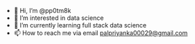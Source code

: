 - 👋 Hi, I’m @pp0tm8k
- 👀 I’m interested in data science
- 🌱 I’m currently learning full stack data science
- 📫 How to reach me via email palpriyanka00029@gmail.com

<!---
pp0tm8k/pp0tm8k is a ✨ special ✨ repository because its `README.md` (this file) appears on your GitHub profile.
You can click the Preview link to take a look at your changes.
--->
